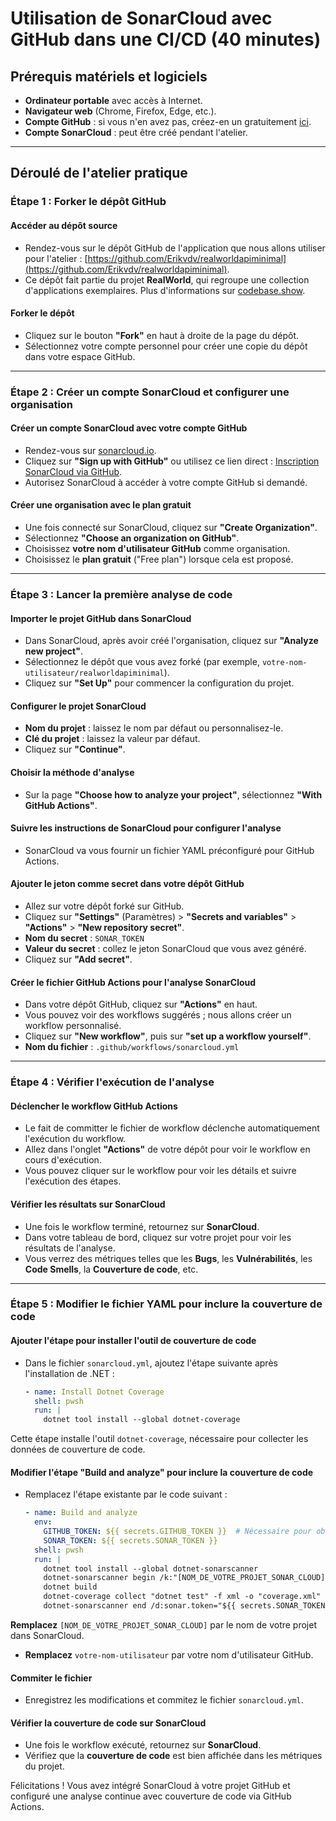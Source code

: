 # Utilisation de SonarCloud avec GitHub dans une CI/CD (40 minutes)

## Prérequis matériels et logiciels

- **Ordinateur portable** avec accès à Internet.
- **Navigateur web** (Chrome, Firefox, Edge, etc.).
- **Compte GitHub** : si vous n'en avez pas, créez-en un gratuitement [ici](https://github.com/join).
- **Compte SonarCloud** : peut être créé pendant l'atelier.

---

## Déroulé de l'atelier pratique

### Étape 1 : Forker le dépôt GitHub

#### Accéder au dépôt source

- Rendez-vous sur le dépôt GitHub de l'application que nous allons utiliser pour l'atelier : [https://github.com/Erikvdv/realworldapiminimal](https://github.com/Erikvdv/realworldapiminimal).
- Ce dépôt fait partie du projet **RealWorld**, qui regroupe une collection d'applications exemplaires. Plus d'informations sur [codebase.show](https://codebase.show/projects/realworld?category=backend).

#### Forker le dépôt

- Cliquez sur le bouton **"Fork"** en haut à droite de la page du dépôt.
- Sélectionnez votre compte personnel pour créer une copie du dépôt dans votre espace GitHub.

---

### Étape 2 : Créer un compte SonarCloud et configurer une organisation

#### Créer un compte SonarCloud avec votre compte GitHub

- Rendez-vous sur [sonarcloud.io](https://sonarcloud.io/).
- Cliquez sur **"Sign up with GitHub"** ou utilisez ce lien direct : [Inscription SonarCloud via GitHub](https://sonarcloud.io/sessions/new?return_to=%2F&service=github).
- Autorisez SonarCloud à accéder à votre compte GitHub si demandé.

#### Créer une organisation avec le plan gratuit

- Une fois connecté sur SonarCloud, cliquez sur **"Create Organization"**.
- Sélectionnez **"Choose an organization on GitHub"**.
- Choisissez **votre nom d'utilisateur GitHub** comme organisation.
- Choisissez le **plan gratuit** ("Free plan") lorsque cela est proposé.

---

### Étape 3 : Lancer la première analyse de code

#### Importer le projet GitHub dans SonarCloud

- Dans SonarCloud, après avoir créé l'organisation, cliquez sur **"Analyze new project"**.
- Sélectionnez le dépôt que vous avez forké (par exemple, `votre-nom-utilisateur/realworldapiminimal`).
- Cliquez sur **"Set Up"** pour commencer la configuration du projet.

#### Configurer le projet SonarCloud

- **Nom du projet** : laissez le nom par défaut ou personnalisez-le.
- **Clé du projet** : laissez la valeur par défaut.
- Cliquez sur **"Continue"**.

#### Choisir la méthode d'analyse

- Sur la page **"Choose how to analyze your project"**, sélectionnez **"With GitHub Actions"**.

#### Suivre les instructions de SonarCloud pour configurer l'analyse

- SonarCloud va vous fournir un fichier YAML préconfiguré pour GitHub Actions.

#### Ajouter le jeton comme secret dans votre dépôt GitHub

- Allez sur votre dépôt forké sur GitHub.
- Cliquez sur **"Settings"** (Paramètres) > **"Secrets and variables"** > **"Actions"** > **"New repository secret"**.
- **Nom du secret** : `SONAR_TOKEN`
- **Valeur du secret** : collez le jeton SonarCloud que vous avez généré.
- Cliquez sur **"Add secret"**.

#### Créer le fichier GitHub Actions pour l'analyse SonarCloud

- Dans votre dépôt GitHub, cliquez sur **"Actions"** en haut.
- Vous pouvez voir des workflows suggérés ; nous allons créer un workflow personnalisé.
- Cliquez sur **"New workflow"**, puis sur **"set up a workflow yourself"**.
- **Nom du fichier** : `.github/workflows/sonarcloud.yml`

---

### Étape 4 : Vérifier l'exécution de l'analyse

#### Déclencher le workflow GitHub Actions

- Le fait de committer le fichier de workflow déclenche automatiquement l'exécution du workflow.
- Allez dans l'onglet **"Actions"** de votre dépôt pour voir le workflow en cours d'exécution.
- Vous pouvez cliquer sur le workflow pour voir les détails et suivre l'exécution des étapes.

#### Vérifier les résultats sur SonarCloud

- Une fois le workflow terminé, retournez sur **SonarCloud**.
- Dans votre tableau de bord, cliquez sur votre projet pour voir les résultats de l'analyse.
- Vous verrez des métriques telles que les **Bugs**, les **Vulnérabilités**, les **Code Smells**, la **Couverture de code**, etc.

---

### Étape 5 : Modifier le fichier YAML pour inclure la couverture de code

#### Ajouter l'étape pour installer l'outil de couverture de code

- Dans le fichier `sonarcloud.yml`, ajoutez l'étape suivante après l'installation de .NET :

  ```yaml
  - name: Install Dotnet Coverage
    shell: pwsh
    run: |
      dotnet tool install --global dotnet-coverage


Cette étape installe l'outil `dotnet-coverage`, nécessaire pour collecter les données de couverture de code.

#### Modifier l'étape "Build and analyze" pour inclure la couverture de code

- Remplacez l'étape existante par le code suivant :

  ```yaml
  - name: Build and analyze
    env:
      GITHUB_TOKEN: ${{ secrets.GITHUB_TOKEN }}  # Nécessaire pour obtenir les informations de PR, le cas échéant
      SONAR_TOKEN: ${{ secrets.SONAR_TOKEN }}
    shell: pwsh
    run: |
      dotnet tool install --global dotnet-sonarscanner
      dotnet-sonarscanner begin /k:"[NOM_DE_VOTRE_PROJET_SONAR_CLOUD]" /o:"votre-nom-utilisateur" /d:sonar.token="${{ secrets.SONAR_TOKEN }}" /d:sonar.host.url="https://sonarcloud.io/" /d:sonar.cs.vscoveragexml.reportsPaths="coverage.xml"
      dotnet build
      dotnet-coverage collect "dotnet test" -f xml -o "coverage.xml"
      dotnet-sonarscanner end /d:sonar.token="${{ secrets.SONAR_TOKEN }}"

**Remplacez** `[NOM_DE_VOTRE_PROJET_SONAR_CLOUD]` par le nom de votre projet dans SonarCloud.
- **Remplacez** `votre-nom-utilisateur` par votre nom d'utilisateur GitHub.

#### Commiter le fichier

- Enregistrez les modifications et commitez le fichier `sonarcloud.yml`.

#### Vérifier la couverture de code sur SonarCloud

- Une fois le workflow exécuté, retournez sur **SonarCloud**.
- Vérifiez que la **couverture de code** est bien affichée dans les métriques du projet.

Félicitations ! Vous avez intégré SonarCloud à votre projet GitHub et configuré une analyse continue avec couverture de code via GitHub Actions.
